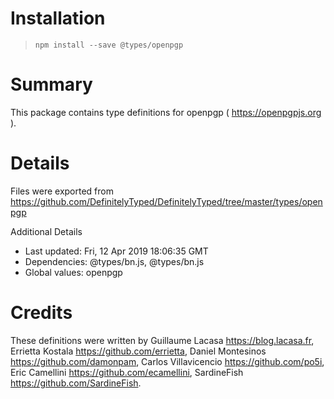 # Installation
> `npm install --save @types/openpgp`

# Summary
This package contains type definitions for openpgp ( https://openpgpjs.org ).

# Details
Files were exported from https://github.com/DefinitelyTyped/DefinitelyTyped/tree/master/types/openpgp

Additional Details
 * Last updated: Fri, 12 Apr 2019 18:06:35 GMT
 * Dependencies: @types/bn.js, @types/bn.js
 * Global values: openpgp

# Credits
These definitions were written by Guillaume Lacasa <https://blog.lacasa.fr>, Errietta Kostala <https://github.com/errietta>, Daniel Montesinos <https://github.com/damonpam>, Carlos Villavicencio <https://github.com/po5i>, Eric Camellini <https://github.com/ecamellini>, SardineFish <https://github.com/SardineFish>.
